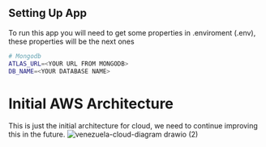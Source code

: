 ## Setting Up App
To run this app you will need to get some properties in .enviroment (.env), these properties will be the next ones

```sh
# Mongodb
ATLAS_URL=<YOUR URL FROM MONGODB>
DB_NAME=<YOUR DATABASE NAME>
```
# Initial AWS Architecture
This is just the initial architecture for cloud, we need to continue improving this in the future.
![venezuela-cloud-diagram drawio (2)](https://github.com/user-attachments/assets/5326e182-3b4b-4e09-8251-6d98209bc0e7)
